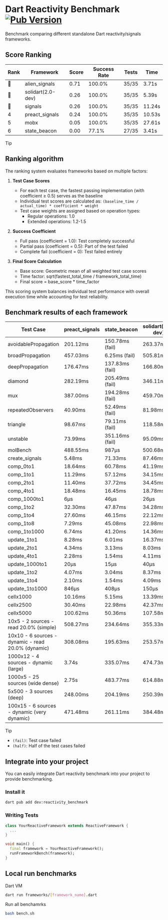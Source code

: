 # Dart Reactivity Benchmark [![Pub Version](https://img.shields.io/pub/v/reactivity_benchmark)](https://pub.dev/packages/reactivity_benchmark)

Benchmark comparing different standalone Dart reactivity/signals frameworks.

## Score Ranking

<!-- ranking start -->
| Rank | Framework | Score | Success Rate | Tests | Time |
|------|-----------|-------|--------------|-------|------|
| 🥇 | alien_signals | 0.71 | 100.0% | 35/35 | 3.71s |
| 🥈 | solidart(2.0-dev) | 0.26 | 100.0% | 35/35 | 5.39s |
| 🥉 | signals | 0.26 | 100.0% | 35/35 | 11.24s |
| 4 | preact_signals | 0.24 | 100.0% | 35/35 | 10.53s |
| 5 | mobx | 0.05 | 100.0% | 35/35 | 27.61s |
| 6 | state_beacon | 0.00 | 77.1% | 27/35 | 3.41s |

<!-- ranking end -->

> [!TIP]
> ## Ranking algorithm
>
> The ranking system evaluates frameworks based on multiple factors:
>
> 1. **Test Case Scores**
>    - For each test case, the fastest passing implementation (with coefficient ≥ 0.5) serves as the baseline
>    - Individual test scores are calculated as: `(baseline_time / actual_time) * coefficient * weight`
>    - Test case weights are assigned based on operation types:
>      - Regular operations: 1.0
>      - Extended operations: 1.2-1.5
>
> 2. **Success Coefficient**
>    - Full pass (coefficient = 1.0): Test completely successful
>    - Partial pass (coefficient = 0.5): Part of the test failed
>    - Complete fail (coefficient = 0): Test failed entirely
>
> 3. **Final Score Calculation**
>    - Base score: Geometric mean of all weighted test case scores
>    - Time factor: sqrt(fastest_total_time / framework_total_time)
>    - Final score = base_score * time_factor
>
> This scoring system balances individual test performance with overall execution time while accounting for test reliability.

## Benchmark results of each framework

<!-- test-case start -->
| Test Case | preact_signals | state_beacon | solidart(2.0-dev) | signals | alien_signals | mobx |
|---|---|---|---|---|---|---|
| avoidablePropagation | 201.12ms | 150.78ms (fail) | 263.37ms | 212.94ms | 198.33ms | 2.34s |
| broadPropagation | 457.03ms | 6.25ms (fail) | 505.81ms | 464.41ms | 357.52ms | 4.33s |
| deepPropagation | 176.47ms | 137.83ms (fail) | 166.80ms | 175.16ms | 125.48ms | 1.55s |
| diamond | 282.19ms | 205.49ms (fail) | 346.11ms | 281.96ms | 234.14ms | 2.41s |
| mux | 387.00ms | 194.28ms (fail) | 459.70ms | 404.01ms | 378.88ms | 1.86s |
| repeatedObservers | 40.90ms | 52.49ms (fail) | 81.98ms | 46.30ms | 43.71ms | 236.32ms |
| triangle | 98.67ms | 79.11ms (fail) | 118.58ms | 112.61ms | 85.41ms | 769.19ms |
| unstable | 73.99ms | 351.16ms (fail) | 95.09ms | 74.83ms | 60.01ms | 343.42ms |
| molBench | 488.55ms | 987μs | 500.68ms | 485.54ms | 489.46ms | 585.77ms |
| create_signals | 5.48ms | 71.33ms | 87.46ms | 25.12ms | 27.20ms | 92.04ms |
| comp_0to1 | 18.64ms | 60.78ms | 41.19ms | 11.54ms | 7.91ms | 16.82ms |
| comp_1to1 | 11.29ms | 57.12ms | 34.15ms | 27.79ms | 4.21ms | 54.35ms |
| comp_2to1 | 11.40ms | 37.72ms | 34.45ms | 9.42ms | 2.28ms | 23.18ms |
| comp_4to1 | 18.48ms | 16.45ms | 18.78ms | 7.43ms | 8.40ms | 31.82ms |
| comp_1000to1 | 6μs | 46μs | 26μs | 5μs | 5μs | 16μs |
| comp_1to2 | 32.30ms | 47.87ms | 34.28ms | 18.46ms | 14.39ms | 35.34ms |
| comp_1to4 | 27.60ms | 46.15ms | 22.12ms | 11.12ms | 6.09ms | 19.05ms |
| comp_1to8 | 7.29ms | 45.08ms | 22.98ms | 6.39ms | 7.07ms | 21.38ms |
| comp_1to1000 | 6.74ms | 41.20ms | 14.36ms | 4.42ms | 3.16ms | 16.65ms |
| update_1to1 | 8.28ms | 6.01ms | 16.37ms | 10.15ms | 9.98ms | 25.39ms |
| update_2to1 | 4.34ms | 3.13ms | 8.03ms | 4.58ms | 2.14ms | 13.05ms |
| update_4to1 | 2.28ms | 1.54ms | 4.11ms | 2.55ms | 2.51ms | 6.97ms |
| update_1000to1 | 20μs | 15μs | 40μs | 25μs | 10μs | 66μs |
| update_1to2 | 4.07ms | 3.04ms | 8.37ms | 4.47ms | 4.96ms | 12.71ms |
| update_1to4 | 2.10ms | 1.54ms | 4.09ms | 2.72ms | 2.40ms | 6.37ms |
| update_1to1000 | 846μs | 408μs | 150μs | 43μs | 47μs | 172μs |
| cellx1000 | 10.16ms | 5.15ms | 13.39ms | 10.03ms | 7.16ms | 80.97ms |
| cellx2500 | 30.40ms | 22.98ms | 42.37ms | 34.32ms | 19.20ms | 276.44ms |
| cellx5000 | 100.62ms | 50.36ms | 107.58ms | 80.56ms | 40.96ms | 691.95ms |
| 10x5 - 2 sources - read 20.0% (simple) | 508.27ms | 234.64ms | 355.33ms | 515.22ms | 242.56ms | 2.04s |
| 10x10 - 6 sources - dynamic - read 20.0% (dynamic) | 308.08ms | 195.63ms | 253.57ms | 279.83ms | 180.99ms | 1.54s |
| 1000x12 - 4 sources - dynamic (large) | 3.74s | 335.07ms | 474.73ms | 3.77s | 281.23ms | 1.85s |
| 1000x5 - 25 sources (wide dense) | 2.75s | 483.77ms | 614.88ms | 3.44s | 405.47ms | 3.49s |
| 5x500 - 3 sources (deep) | 248.00ms | 204.19ms | 250.39ms | 224.62ms | 193.36ms | 1.13s |
| 100x15 - 6 sources - dynamic (very dynamic) | 471.48ms | 261.11ms | 384.48ms | 480.17ms | 260.67ms | 1.71s |

<!-- test-case end -->

> [!TIP]
> - `(fail)`: Test case failed
> - `(half)`: Half of the test cases failed

## Integrate into your project

You can easily integrate Dart reactivity benchmark into your project to provide benchmarking.

### Install it

```bash
dart pub add dev:reactivity_benchmark
```

### Writing Tests

```dart
class YourReactiveFramework extends ReactiveFramework {
  ...
}

void main() {
  final framework = YourReactiveFramework();
  runFrameworkBench(framework);
}
```

## Local run benchmarks

Dart VM
```bash
dart run frameworks/[framework_name].dart
```

Run all benchamrks
```bash
bash bench.sh
```
